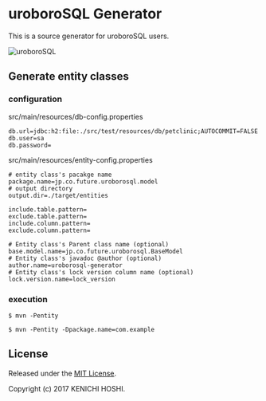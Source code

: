 # uroboroSQL Generator

This is a source generator for uroboroSQL users.

<img src="https://future-architect.github.io/uroborosql-doc//images/logo.png" style="max-width: 600px;" alt="uroboroSQL" />

## Generate entity classes

### configuration

src/main/resources/db-config.properties

```properties
db.url=jdbc:h2:file:./src/test/resources/db/petclinic;AUTOCOMMIT=FALSE
db.user=sa
db.password=
```

src/main/resources/entity-config.properties

```properties
# entity class's pacakge name
package.name=jp.co.future.uroborosql.model
# output directory
output.dir=./target/entities

include.table.pattern=
exclude.table.pattern=
include.column.pattern=
exclude.column.pattern=

# Entity class's Parent class name (optional)
base.model.name=jp.co.future.uroborosql.BaseModel
# Entity class's javadoc @author (optional)
author.name=uroborosql-generator
# Entity class's lock version column name (optional)
lock.version.name=lock_version
```

### execution

```
$ mvn -Pentity
```


```
$ mvn -Pentity -Dpackage.name=com.example
```


## License

Released under the [MIT License](https://github.com/shout-star/uroborosql-generator/blob/master/LICENSE).

Copyright (c) 2017 KENICHI HOSHI.